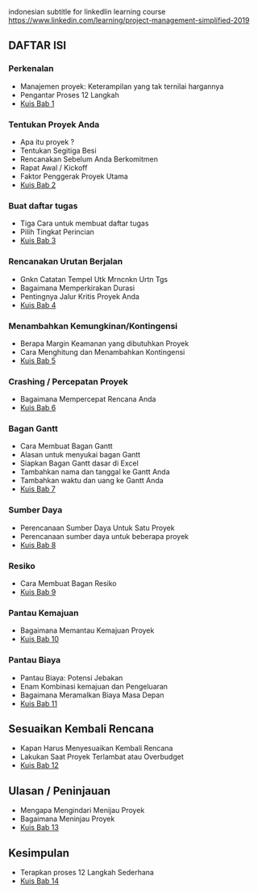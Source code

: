 indonesian subtitle for linkedlin learning course https://www.linkedin.com/learning/project-management-simplified-2019

## DAFTAR ISI

### Perkenalan
- Manajemen proyek: Keterampilan yang tak ternilai hargannya
- Pengantar Proses 12 Langkah
- [Kuis Bab 1](kuis/KUIS_BAB_1.MD)

### Tentukan Proyek Anda
- Apa itu proyek ?
- Tentukan Segitiga Besi
- Rencanakan Sebelum Anda Berkomitmen
- Rapat Awal / Kickoff
- Faktor Penggerak Proyek Utama
- [Kuis Bab 2](kuis/KUIS_BAB_2.MD)

### Buat daftar tugas
- Tiga Cara untuk membuat daftar tugas
- Pilih Tingkat Perincian
- [Kuis Bab 3](kuis/KUIS_BAB_3.MD)

### Rencanakan Urutan Berjalan
- Gnkn Catatan Tempel Utk Mrncnkn Urtn Tgs
- Bagaimana Memperkirakan Durasi
- Pentingnya Jalur Kritis Proyek Anda
- [Kuis Bab 4](kuis/KUIS_BAB_4.MD)

### Menambahkan Kemungkinan/Kontingensi
- Berapa Margin Keamanan yang dibutuhkan Proyek
- Cara Menghitung dan Menambahkan Kontingensi
- [Kuis Bab 5](kuis/KUIS_BAB_5.MD)

### Crashing / Percepatan Proyek
- Bagaimana Mempercepat Rencana Anda
- [Kuis Bab 6](kuis/KUIS_BAB_6.MD)

### Bagan Gantt
- Cara Membuat Bagan Gantt
- Alasan untuk menyukai bagan Gantt
- Siapkan Bagan Gantt dasar di Excel
- Tambahkan nama dan tanggal ke Gantt Anda
- Tambahkan waktu dan uang ke Gantt Anda
- [Kuis Bab 7](kuis/KUIS_BAB_7.MD)

### Sumber Daya
- Perencanaan Sumber Daya Untuk Satu Proyek
- Perencanaan sumber daya untuk beberapa proyek
- [Kuis Bab 8](kuis/KUIS_BAB_8.MD)

### Resiko
- Cara Membuat Bagan Resiko
- [Kuis Bab 9](kuis/KUIS_BAB_9.MD)

### Pantau Kemajuan
- Bagaimana Memantau Kemajuan Proyek
- [Kuis Bab 10](kuis/KUIS_BAB_10.MD)

### Pantau Biaya
- Pantau Biaya: Potensi Jebakan
- Enam Kombinasi kemajuan dan Pengeluaran
- Bagaimana Meramalkan Biaya Masa Depan
- [Kuis Bab 11](kuis/KUIS_BAB_11.MD)

## Sesuaikan Kembali Rencana
- Kapan Harus Menyesuaikan Kembali Rencana
- Lakukan Saat Proyek Terlambat atau Overbudget
- [Kuis Bab 12](kuis/KUIS_BAB_12.MD)

## Ulasan / Peninjauan
- Mengapa Mengindari Menijau Proyek
- Bagaimana Meninjau Proyek
- [Kuis Bab 13](kuis/KUIS_BAB_13.MD)

## Kesimpulan
- Terapkan proses 12 Langkah Sederhana
- [Kuis Bab 14](kuis/KUIS_BAB_14.MD)


